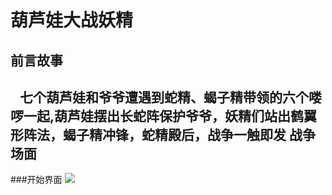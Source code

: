 葫芦娃大战妖精
===
前言故事
---
    七个葫芦娃和爷爷遭遇到蛇精、蝎子精带领的六个喽啰一起,葫芦娃摆出长蛇阵保护爷爷，妖精们站出鹤翼形阵法，蝎子精冲锋，蛇精殿后，战争一触即发
战争场面
---
###开始界面
![](https://github.com/YMing/java-2017f-homework/Fianl/李一鸣-151220056/relatedpicsfor_readme/start.png)  

